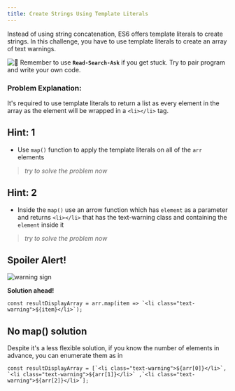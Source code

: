 ```yaml
---
title: Create Strings Using Template Literals
---
```


<!-- The article goes here, in GitHub-flavored Markdown. Feel free to add YouTube videos, images, and CodePen/JSBin embeds  -->
Instead of using string concatenation, ES6 offers template literals to create strings. In this challenge, you have to use template literals to create an array of text warnings.

![:triangular_flag_on_post:](https://forum.freecodecamp.com/images/emoji/emoji_one/triangular_flag_on_post.png?v=3 ":triangular_flag_on_post:") Remember to use <a>**`Read-Search-Ask`**</a> if you get stuck. Try to pair program and write your own code.

### Problem Explanation:

It's required to use template literals to return a list as every element in the array as the element will be wrapped in a `<li></li>` tag.

## Hint: 1

*   Use `map()` function to apply the template literals on all of the `arr` elements 

> _try to solve the problem now_

## Hint: 2

*   Inside the `map()` use an arrow function which has `element` as a parameter and returns `<li></li>` that has the text-warning class and containing the `element` inside it

> _try to solve the problem now_

## Spoiler Alert!

![warning sign](//discourse-user-assets.s3.amazonaws.com/original/2X/2/2d6c412a50797771301e7ceabd554cef4edcd74d.gif)

**Solution ahead!**

```const resultDisplayArray = arr.map(item => `<li class="text-warning">${item}</li>`);```

## No map() solution
Despite it's a less flexible solution, if you know the number of elements in advance, you can enumerate them as in

```const resultDisplayArray = [`<li class="text-warning">${arr[0]}</li>`,
  `<li class="text-warning">${arr[1]}</li>`
  ,`<li class="text-warning">${arr[2]}</li>`];```
